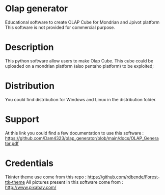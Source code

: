 # Olap generator
Educational software to create OLAP Cube for Mondrian and Jpivot platform
This software is not provided for commercial purpose.

# Description
This python software allow users to make Olap Cube.
This cube could be uploaded on a mondrian platform (also pentaho platform) to be exploited;

# Distribution
You could find distribution for Windows and Linux in the distribution folder.

# Support
At this link you could find a few documentation to use this software : https://github.com/Dam4323/olap_generator/blob/main/docs/OLAP_Generator.pdf

# Credentials
Tkinter theme use come from this repo : https://github.com/rdbende/Forest-ttk-theme 
All pictures present in this software come from : http://www.pixabay.com/
